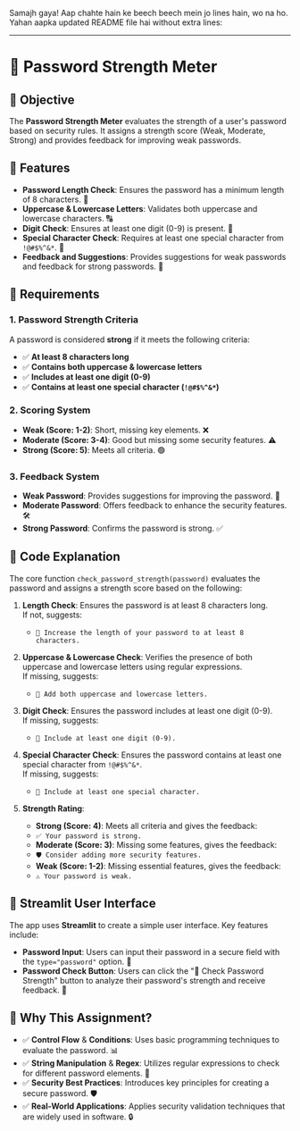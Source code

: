 Samajh gaya! Aap chahte hain ke beech beech mein jo lines hain, wo na ho. Yahan aapka updated README file hai without extra lines:

---

# 🔐 Password Strength Meter

## 📌 Objective
The **Password Strength Meter** evaluates the strength of a user's password based on security rules. It assigns a strength score (Weak, Moderate, Strong) and provides feedback for improving weak passwords.

## 🔹 Features
- **Password Length Check**: Ensures the password has a minimum length of 8 characters. 📏
- **Uppercase & Lowercase Letters**: Validates both uppercase and lowercase characters. 🔠
- **Digit Check**: Ensures at least one digit (0-9) is present. 🔢
- **Special Character Check**: Requires at least one special character from `!@#$%^&*`. 🔐
- **Feedback and Suggestions**: Provides suggestions for weak passwords and feedback for strong passwords. 📝

## 🔹 Requirements

### 1. Password Strength Criteria
A password is considered **strong** if it meets the following criteria:
- ✅ **At least 8 characters long**
- ✅ **Contains both uppercase & lowercase letters**
- ✅ **Includes at least one digit (0-9)**
- ✅ **Contains at least one special character (`!@#$%^&*`)**

### 2. Scoring System
- **Weak (Score: 1-2)**: Short, missing key elements. ❌
- **Moderate (Score: 3-4)**: Good but missing some security features. ⚠️
- **Strong (Score: 5)**: Meets all criteria. 🟢

### 3. Feedback System
- **Weak Password**: Provides suggestions for improving the password. 🚨
- **Moderate Password**: Offers feedback to enhance the security features. 🛠️
- **Strong Password**: Confirms the password is strong. ✅

## 🔹 Code Explanation

The core function `check_password_strength(password)` evaluates the password and assigns a strength score based on the following:

1. **Length Check**: Ensures the password is at least 8 characters long.  
   If not, suggests:  
   - `🔢 Increase the length of your password to at least 8 characters.`

2. **Uppercase & Lowercase Check**: Verifies the presence of both uppercase and lowercase letters using regular expressions.  
   If missing, suggests:  
   - `🔡 Add both uppercase and lowercase letters.`

3. **Digit Check**: Ensures the password includes at least one digit (0-9).  
   If missing, suggests:  
   - `🔢 Include at least one digit (0-9).`

4. **Special Character Check**: Ensures the password contains at least one special character from `!@#$%^&*`.  
   If missing, suggests:  
   - `🔐 Include at least one special character.`

5. **Strength Rating**:
   - **Strong (Score: 4)**: Meets all criteria and gives the feedback:  
   - `✅ Your password is strong.`
   - **Moderate (Score: 3)**: Missing some features, gives the feedback:  
   - `🛡️ Consider adding more security features.`
   - **Weak (Score: 1-2)**: Missing essential features, gives the feedback:  
   - `⚠️ Your password is weak.`

## 🔹 Streamlit User Interface

The app uses **Streamlit** to create a simple user interface. Key features include:

- **Password Input**: Users can input their password in a secure field with the `type="password"` option. 🔑
- **Password Check Button**: Users can click the "🔎 Check Password Strength" button to analyze their password's strength and receive feedback. 🔘

## 🔹 Why This Assignment?

- ✅ **Control Flow** & **Conditions**: Uses basic programming techniques to evaluate the password. 📊
- ✅ **String Manipulation** & **Regex**: Utilizes regular expressions to check for different password elements. 🔡
- ✅ **Security Best Practices**: Introduces key principles for creating a secure password. 🛡️
- ✅ **Real-World Applications**: Applies security validation techniques that are widely used in software. 🔒
